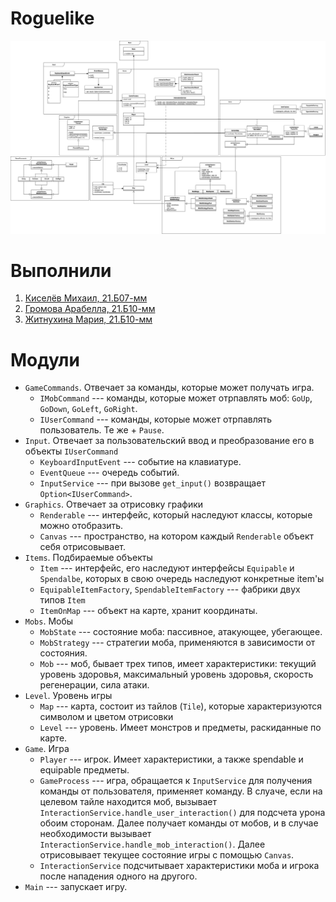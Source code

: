 # Roguelike

![roguelike/roguelike.svg](roguelike.svg)

# Выполнили
1. [Киселёв Михаил, 21.Б07-мм](https://github.com/true-real-michael)
2. [Громова Арабелла, 21.Б10-мм](https://github.com/rongirl)
3. [Житнухина Мария, 21.Б10-мм](https://github.com/zhitm)

# Модули
- `GameCommands`. Отвечает за команды, которые может получать игра.
    - `IMobCommand` --- команды, которые может отрпавлять моб: `GoUp`, `GoDown`, `GoLeft`, `GoRight`.
    - `IUserCommand` --- команды, которые может отрпавлять пользователь. Те же + `Pause`.
- `Input`. Отвечает за пользовательский ввод и преобразование его в объекты `IUserCommand`
    - `KeyboardInputEvent` --- событие на клавиатуре.
    - `EventQueue` --- очередь событий.
    - `InputService` --- при вызове `get_input()` возвращает `Option<IUserCommand>`.
- `Graphics`. Отвечает за отрисовку графики
    - `Renderable` --- интерфейс, который наследуют классы, которые можно отобразить.
    - `Canvas` --- пространство, на котором каждый `Renderable` объект себя отрисовывает.
- `Items`. Подбираемые объекты
    - `Item` --- интерфейс, его наследуют интерфейсы `Equipable` и `Spendalbe`, которых в свою очередь наследуют конкретные item'ы
    - `EquipableItemFactory`, `SpendableItemFactory` --- фабрики двух типов `Item`
    - `ItemOnMap` --- объект на карте, хранит координаты.
- `Mobs`. Мобы
    - `MobState` --- состояние моба: пассивное, атакующее, убегающее.
    - `MobStrategy` --- стратегии моба, применяются в зависимости от состояния.
    - `Mob` --- моб, бывает трех типов, имеет характеристики: текущий уровень здоровья, максимальный уровень здоровья, скорость регенерации, сила атаки.
- `Level`. Уровень игры
    - `Map` --- карта, состоит из тайлов (`Tile`), которые характеризуются символом и цветом отрисовки
    - `Level` --- уровень. Имеет монстров и предметы, раскиданные по карте.
- `Game`. Игра
    - `Player` --- игрок. Имеет характеристики, а также spendable и equipable предметы.
    - `GameProcess` --- игра, обращается к `InputService` для получения команды от пользователя, применяет команду. В слуаче, если на целевом тайле находится моб, вызывает `InteractionService.handle_user_interaction()` для подсчета урона обоим сторонам. Далее получает команды от мобов, и в случае необходимости вызывает `InteractionService.handle_mob_interaction()`. Далее отрисовывает текущее состояние игры с помощью `Canvas`.
    - `InteractionService` подсчитывает характеристики моба и игрока после нападения одного на другого.
- `Main` --- запускает игру.
